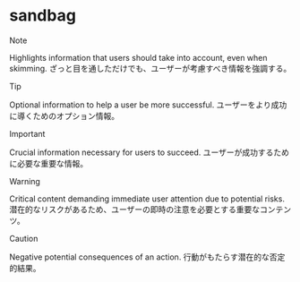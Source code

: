 # sandbag

> [!NOTE]
> Highlights information that users should take into account, even when skimming.
> ざっと目を通しただけでも、ユーザーが考慮すべき情報を強調する。

> [!TIP]
> Optional information to help a user be more successful.
> ユーザーをより成功に導くためのオプション情報。

> [!IMPORTANT]  
> Crucial information necessary for users to succeed.
> ユーザーが成功するために必要な重要な情報。

> [!WARNING]  
> Critical content demanding immediate user attention due to potential risks.
> 潜在的なリスクがあるため、ユーザーの即時の注意を必要とする重要なコンテンツ。

> [!CAUTION]
> Negative potential consequences of an action.
> 行動がもたらす潜在的な否定的結果。
